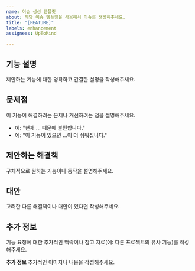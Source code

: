 ```yaml
---
name: 이슈 생성 템플릿
about: 해당 이슈 템플릿을 사용해서 이슈를 생성해주세요.
title: "[FEATURE]"
labels: enhancement
assignees: UpToMind

---
```


## 기능 설명
제안하는 기능에 대한 명확하고 간결한 설명을 작성해주세요.

## 문제점
이 기능이 해결하려는 문제나 개선하려는 점을 설명해주세요.
- 예: "현재 ... 때문에 불편합니다."
- 예: "이 기능이 있으면 ...이 더 쉬워집니다."

## 제안하는 해결책
구체적으로 원하는 기능이나 동작을 설명해주세요.

## 대안
고려한 다른 해결책이나 대안이 있다면 작성해주세요.

## 추가 정보
기능 요청에 대한 추가적인 맥락이나 참고 자료(예: 다른 프로젝트의 유사 기능)를 작성해주세요.

**추가 정보**
추가적인 이미지나 내용을 작성해주세요.
